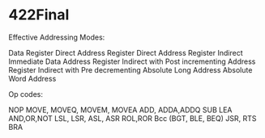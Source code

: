 # 422Final

Effective Addressing Modes:

Data Register Direct
Address Register Direct
Address Register Indirect
Immediate Data
Address Register Indirect with Post incrementing
Address Register Indirect with Pre decrementing
Absolute Long Address
Absolute Word Address

Op codes:

NOP
MOVE, MOVEQ, MOVEM, MOVEA
ADD, ADDA,ADDQ
SUB
LEA
AND,OR,NOT
LSL, LSR, ASL, ASR
ROL,ROR
Bcc (BGT, BLE, BEQ)
JSR, RTS
BRA

